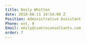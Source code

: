 ```yaml
---
title: Emily Whitten
date: 2018-06-11 14:54:00 Z
Position: Administrative Assistant
Phone: ext. 9
Email: emily@cuatroconsultants.com​​
order: 7
---
```


